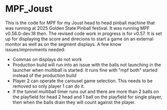 # MPF_Joust
This is the code for MPF for my Joust head to head pinball machine that was running at 2025 Golden State Pinball festival. It was running MPF v0.56.0-dev.18 then. The revised code work in progress is for v0.57.
It is set up for displaying the score and direcions to start a game on an external monitor as well as on the segment displays.
A few know issues/improvments needed:
  - Commas on displays do not work
  - Production build will run into an issue with the balls not launching in the launcher when multiball is started. It runs fine with "mpf both" started instead of the production build
  - Player 2 can operate the carousel game selection. This needs to be removed so only player 1 can do it.
  - If the tunnel multiball timer runs out and there are more than 2 balls on the playfield for head 2 head and 1 ball on the playfield for single player, then when the balls drain they will count against the player.
  
